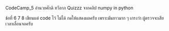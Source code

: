 CodeCamp_5 อำนวยศักดิ ทวีลาภ Quizzz จากคลิป numpy in python

ช้อที่ 6  7  8 เขียนแต่ code ไว้ ไม่ได้ กดให้แสดงผลครับ เพราะมันยาวมาก ๆ เกรงว่า ผู้ตรวจจะเสียเวลาเลื่อนจอครับ
